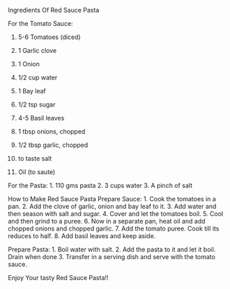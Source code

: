 Ingredients Of Red Sauce Pasta

For the Tomato Sauce:
1. 5-6 Tomatoes (diced)

2. 1 Garlic clove

3. 1 Onion

4. 1/2 cup water

5. 1 Bay leaf

6. 1/2 tsp sugar

7. 4-5 Basil leaves

8. 1 tbsp onions, chopped

9. 1/2 tbsp garlic, chopped

10. to taste salt

11. Oil (to saute)
    
 For the Pasta:
    1. 110 gms pasta
    2. 3 cups water
    3. A pinch of salt

How to Make Red Sauce Pasta
Prepare Sauce:
    1. Cook the tomatoes in a pan.
    2. Add the clove of garlic, onion and bay leaf to it.
    3. Add water and then season with salt and sugar.
    4. Cover and let the tomatoes boil.
    5. Cool and then grind to a puree.
    6. Now in a separate pan, heat oil and add chopped onions and chopped garlic.
    7. Add the tomato puree. Cook till its reduces to half.
    8. Add basil leaves and keep aside.

Prepare Pasta:
    1. Boil water with salt.
    2. Add the pasta to it and let it boil. Drain when done
    3. Transfer in a serving dish and serve with the tomato sauce.
    
Enjoy Your tasty Red Sauce Pasta!!
